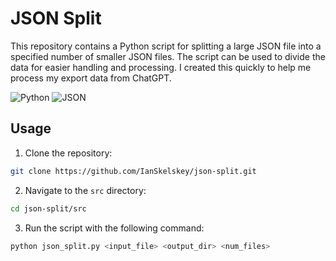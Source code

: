 # JSON Split

This repository contains a Python script for splitting a large JSON file into a specified number of smaller JSON files. The script can be used to divide the data for easier handling and processing. I created this quickly to help me process my export data from ChatGPT.

![Python](https://img.shields.io/badge/python-3670A0?style=for-the-badge&logo=python&logoColor=ffdd54)
![JSON](https://img.shields.io/badge/JSON-000000?style=for-the-badge&logo=json&logoColor=white)

## Usage

1. Clone the repository:

```bash
git clone https://github.com/IanSkelskey/json-split.git
```

2. Navigate to the `src` directory:

```bash
cd json-split/src
```

3. Run the script with the following command:

```bash
python json_split.py <input_file> <output_dir> <num_files>
```

